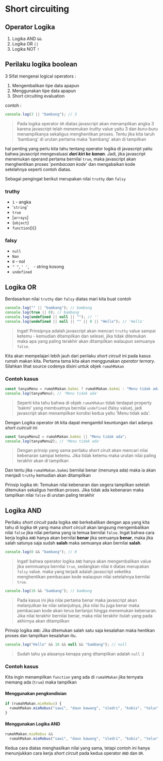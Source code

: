 # Short circuiting

## Operator Logika

1. Logika AND `&&`
2. Logika OR `||`
3. Logika NOT `!`

## Perilaku logika boolean

3 Sifat mengenai logical operators :

1. Mengembalikan tipe data apapun
2. Menggunakan tipe data apapun
3. Short circuiting evaluation

contoh :

```javascript
console.log(3 || "bambang"); // 3
```

> Pada logika operator `OR` diatas javascript akan menampilkan angka 3 karena javascript telah menemukan _truthy_ value yaitu 3 dan _buru-buru_ menampilkanya sekaligus menghentikan proses. Tentu jika kita taruh 'bambang' di urutan pertama maka 'bambang' akan di tampilkan

hal penting yang perlu kita tahu tentang operator logika di javascript yaitu bahwa javascript mengevaluasi **_dari kiri ke kanan_**. Jadi, jika javascript menemukan operand pertama bernilai `true`, maka javascript akan menghentikan proses '_pembacaan kode_' dan mengabaikan kode setelahnya seperti contoh diatas.

Sebagai pengingat berikut merupakan nilai `truthy` dan `falsy`

### truthy

- `1` - angka
- '`string`'
- `true`
- [`arrays`]
- {`object`}
- `function`(){}

### falsy

- `null`
- `Nan`
- `0` - nol
- `" "`, `' '`, ` ` - string kosong
- `undefined`

## Logika OR

Berdasarkan nilai `truthy` dan `falsy` diatas mari kita buat contoh

```javascript
console.log("" || "bambang"); // bambang
console.log(true || 0); // bambang
console.log(undefined || null || ""); // ''
console.log(undefined || null || "" || 0 || "Hello"); // 'Hello'
```

> Ingat! Prinsipnya adalah javascript akan mencari `truthy` value sampai ketemu - kemudian ditampilkan dan selesei, jika tidak ditemukan maka apa yang paling terakhir akan ditampilkan walaupun semuanya `false`.

Kita akan mempelajari lebih jauh dari perilaku _short circuit_ ini pada kasus rumah makan kita. Pertama tama kita akan menggunakan _operator ternary_. Silahkan lihat source codenya disini untuk objek `rumahMakan`

### Contoh kasus

```javascript
const tanyaMenu = rumahMakan.bakmi ? rumahMakan.bakmi : "Menu tidak ada";
console.log(tanyaMenu); // 'Menu tidak ada'
```

> Seperti kita tahu bahwa di objek `rumahMakan` tidak terdapat property 'bakmi' yang membuatnya bernilai `undefined` (falsy value), jadi javascript akan menampilkan kondisi kedua yaitu 'Menu tidak ada'.

Dengan Logika operator `OR` kita dapat mengambil keuntungan dari adanya _short cuircuit_ ini

```javascript
const tanyaMenu2 = rumahMakan.bakmi || "Menu tidak ada";
console.log(tanyaMenu2); // 'Menu tidak ada'
```

> Dengan prinsip yang sama perilaku short ciruit akan mencari nilai kebenaran sampai ketemu. Jika tidak ketemu maka urutan nilai paling terakhir akan di tampilkan

Dan tentu jika `rumahMakan.bakmi` bernilai benar (menunya ada) maka ia akan menjadi `truthy` kemudian akan ditampilkan

Prinsip logika `OR`: Temukan nilai kebenaran dan segera tampilkan setelah ditemukan sekaligus hentikan proses. Jika tidak ada kebenaran maka tampilkan nilai `false` di urutan paling terakhir

## Logika AND

Perilaku _short circuit_ pada logika `AND` berkebalikan dengan apa yang kita tahu di logika `OR` yang mana _short circuit_ akan langsung mengembalikan nilai `false` jika nilai pertama yang ia temua bernilai `false`. Ingat bahwa cara kerja logika `AND` hanya akan bernilai **benar** jika semuanya **benar**, maka jika salah satunya saja sudah **salah** maka semuanya akan bernilai **salah**.

```javascript
console.log(0 && "bambang"); // 0
```

> Ingat! bahwa operator logika `AND` hanya akan mengembalikan value jika semmuanya bernilai `true`, sedangkan nilai `0` diatas merupakan `falsy` value. maka yang terjadi adalah javascript seketika menghentikan pembacaan kode walaupun nilai setelahnya bernilai `true`.

```javascript
console.log(10 && "bambang"); // bambang
```

> Pada kasus ini jika nilai pertama benar maka javascript akan melanjutkan ke nilai selanjutnya, jika nilai itu juga benar maka pembacaan kode akan terus berlanjut hingga menemukan kebenaran. Jika nilai terakhir bernilai benar, maka nilai terakhir itulah yang pada akhirnya akan ditampilkan

Prinsip logika `AND`: Jika ditemukan salah satu saja kesalahan maka hentikan proses dan tampilkan kesalahan itu.

```javascript
console.log("Hello" && 10 && null && "bambang"); // null
```

> Sudah tahu ya alasanya kenapa yang ditampilkan adalah `null` :)

### Contoh kasus

Kita ingin menampilkan `function` yang ada di `rumahMakan` jika ternyata memang ada (`true`) maka tampilkan

#### Menggunakan pengkondisian

```javascript
if (rumahMakan.mieRebus) {
  rumahMakan.mieRebus("sawi", "daun bawang", "sledri", "kobis", "telur");
}
```

#### Menggunakan Logika AND

```javascript
rumahMakan.mieRebus &&
  rumahMakan.mieRebus("sawi", "daun bawang", "sledri", "kobis", "telur");
```

Kedua cara diatas menghasilkan nilai yang sama, tetapi contoh ini hanya menunjukkan cara kerja _short circuit_ pada kedua operator `AND` dan `OR`.
